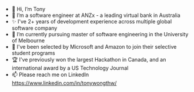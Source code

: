- 👋 Hi, I’m Tony
- 👀 I’m a software engineer at ANZx - a leading virtual bank in Australia
- ✨ I've 2+ years of development experience across multiple global software company
- 🌱 I’m currently pursuing master of software engineering in the University of Melbourne
- 💞️ I've been selected by Microsoft and Amazon to join their selective student programs
- 🏆 I've previously won the largest Hackathon in Canada, and an international award by a US Technology Journal
- 📫 Please reach me on LinkedIn https://www.linkedin.com/in/tonywongthw/
  
<!---
tonywongthw/tonywongthw is a ✨ special ✨ repository because its `README.md` (this file) appears on your GitHub profile.
You can click the Preview link to take a look at your changes.
--->
